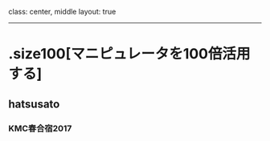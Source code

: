 class: center, middle
layout: true

---

# .size100[マニピュレータを100倍活用する]

## hatsusato

### KMC春合宿2017
